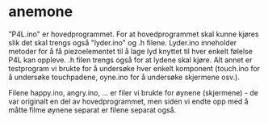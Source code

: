 # anemone
"P4L.ino" er hovedprogrammet. For at hovedprogrammet skal kunne kjøres slik det skal trengs også "lyder.ino" og .h filene. 
Lyder.ino inneholder metoder for å få piezoelementet til å lage lyd knyttet til hver enkelt følelse P4L kan oppleve. .h filen trengs også for at lydene skal kjøre. 
Alt annet er testprogram vi brukte for å undersøke hver enkelt komponent (touch.ino for å undersøke touchpadene, oyne.ino for å undersøke skjermene osv.).

Filene happy.ino, angry.ino, ... er filer vi brukte for øynene (skjermene) -  de var originalt en del av hovedprogrammet, men siden vi endte opp med å måtte filme øynene separat 
er filene separat også. 
